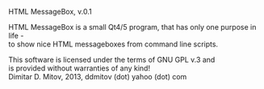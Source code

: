 
HTML MessageBox, v.0.1

HTML MessageBox is a small Qt4/5 program, that has only one purpose in life -  
to show nice HTML messageboxes from command line scripts.  
  
This software is licensed under the terms of GNU GPL v.3 and  
is provided without warranties of any kind!  
Dimitar D. Mitov, 2013, ddmitov (dot) yahoo (dot) com  
  